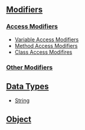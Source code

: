 ## [Modifiers](https://github.com/ruslooob/Java/tree/main/Modifiers)
### [Access Modifiers](https://github.com/ruslooob/Java/tree/main/AccessModifiers/src)
* [Variable Access Modifiers](https://github.com/ruslooob/Java/tree/main/AccessModifiers/src/VariableAccessModiviers)
* [Method Access Modifiers](https://github.com/ruslooob/Java/tree/main/AccessModifiers/src/MethodAccessModifiers)
* [Class Access Modifires](https://github.com/ruslooob/Java/tree/main/AccessModifiers/src/ClassAccessModifiers)
### [Other Modifiers]()

## [Data Types](https://github.com/ruslooob/Java/tree/main/DataTypes)
* [String](https://github.com/ruslooob/Java/tree/main/DataTypes/src/String)

## [Object](https://github.com/ruslooob/Java/tree/main/Object)